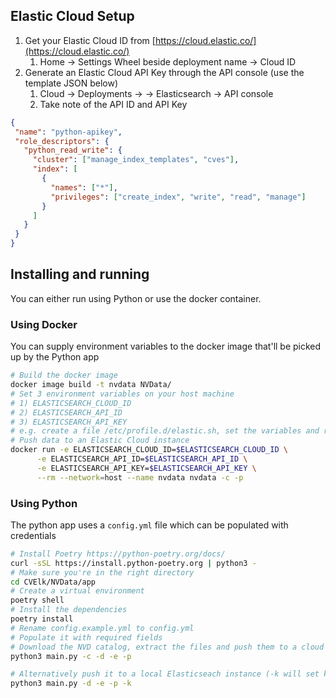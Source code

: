 ## Elastic Cloud Setup

1) Get your Elastic Cloud ID from [https://cloud.elastic.co/](https://cloud.elastic.co/)
   1) Home -> Settings Wheel beside deployment name -> Cloud ID
2) Generate an Elastic Cloud API Key through the API console (use the template JSON below)
   1) Cloud -> Deployments -> <DEPLOYMENT-NAME> -> Elasticsearch -> API console
   2) Take note of the API ID and API Key

```JSON
{
 "name": "python-apikey",
 "role_descriptors": {
   "python_read_write": {
     "cluster": ["manage_index_templates", "cves"],
     "index": [
       {
         "names": ["*"],
         "privileges": ["create_index", "write", "read", "manage"]
       }
     ]
   }
 }
}
```

## Installing and running

You can either run using Python or use the docker container.

### Using Docker

You can supply environment variables to the docker image that'll be picked up by the Python app

```bash
# Build the docker image
docker image build -t nvdata NVData/
# Set 3 environment variables on your host machine
# 1) ELASTICSEARCH_CLOUD_ID
# 2) ELASTICSEARCH_API_ID
# 3) ELASTICSEARCH_API_KEY
# e.g. create a file /etc/profile.d/elastic.sh, set the variables and run source /etc/profile.d/elastic.sh
# Push data to an Elastic Cloud instance
docker run -e ELASTICSEARCH_CLOUD_ID=$ELASTICSEARCH_CLOUD_ID \
      -e ELASTICSEARCH_API_ID=$ELASTICSEARCH_API_ID \
      -e ELASTICSEARCH_API_KEY=$ELASTICSEARCH_API_KEY \
      --rm --network=host --name nvdata nvdata -c -p
```

### Using Python

The python app uses a `config.yml` file which can be populated with credentials

```bash
# Install Poetry https://python-poetry.org/docs/
curl -sSL https://install.python-poetry.org | python3 -
# Make sure you're in the right directory
cd CVElk/NVData/app
# Create a virtual environment
poetry shell
# Install the dependencies 
poetry install
# Rename config.example.yml to config.yml
# Populate it with required fields
# Download the NVD catalog, extract the files and push them to a cloud instance
python3 main.py -c -d -e -p

# Alternatively push it to a local Elasticseach instance (-k will set kibana to dark theme and setup the index and dashboard)
python3 main.py -d -e -p -k
```

